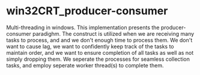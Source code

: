# win32CRT_producer-consumer
 Multi-threading in windows.  This implementation presents the producer-consumer paradighm.  The construct is utilized when we are receiving many tasks to process, and and we don't enough time to process them.  We don't want to cause lag, we want to confidently keep track of the tasks to maintain order, and we want to ensure completion of all tasks as well as not simply dropping them.  We seperate the processes for seamless collection tasks, and employ seperate worker thread(s) to complete them.
